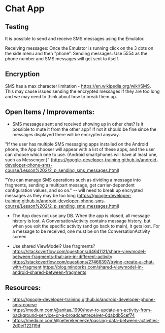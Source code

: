 # Chat App

## Testing 

It is possible to send and receive SMS messages using the Emulator.

Receiving messages: Once the Emulator is running click on the 3 dots on the side menu and then "phone". 
Sending messages: Use 5554 as the phone number and SMS messages will get sent to itself.


## Encryption 

SMS has a max character limitation - https://en.wikipedia.org/wiki/SMS. This may cause issues sending the encrypted messages if they are too long and we may need to think about how to break them up.


## Open Items / Improvements:

- SMS messages sent and received showing up in other chat? Is it possible to mute it from the other app?
If not it should be fine since the messages displayed there will be encrypted anyway. 

"If the user has multiple SMS messaging apps installed on the Android phone, the App chooser will appear with a list of these apps, and the user can choose which one to use. (Android smartphones will have at least one, such as Messenger.)"
(https://google-developer-training.github.io/android-developer-phone-sms-course/Lesson%202/2_p_sending_sms_messages.html)

"You can manage SMS operations such as dividing a message into fragments, sending a multipart message, get carrier-dependent configuration values, and so on." -- will need to break up encrypted messages as they may be too long
(https://google-developer-training.github.io/android-developer-phone-sms-course/Lesson%202/2_p_sending_sms_messages.html)

- The App does not use any DB. When the app is closed, all message history is lost. A ConversationActivity contains message history, but when you exit the specific activity (and go back to main), it gets lost. For a message to be received, one must be on the ConversationActivity screen. 

- Use shared ViewModel? Use fragments?
https://stackoverflow.com/questions/44641121/share-viewmodel-between-fragments-that-are-in-different-activity
https://stackoverflow.com/questions/27466397/trying-create-a-chat-with-fragment
https://blog.mindorks.com/shared-viewmodel-in-android-shared-between-fragments


## Resources:

- https://google-developer-training.github.io/android-developer-phone-sms-course
- https://medium.com/@anitaa_1990/how-to-update-an-activity-from-background-service-or-a-broadcastreceiver-6dabdb5cef74 
- https://medium.com/@peterekeneeze/passing-data-between-activities-2d0ef122f19d